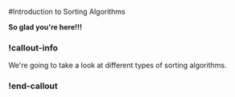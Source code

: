 #Introduction to Sorting Algorithms

**So glad you're here!!!**

### !callout-info
We're going to take a look at different types of sorting algorithms. 

### !end-callout

